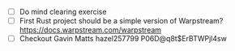 - [ ] Do mind clearing exercise
- [ ] First Rust project should be a simple version of Warpstream? https://docs.warpstream.com/warpstream
- [ ] Checkout Gavin Matts
hazel257799
P06D@q8t$ErBTWPjl4sw